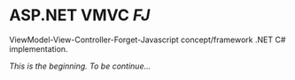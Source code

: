 ASP.NET VMVC *FJ*
====

ViewModel-View-Controller-Forget-Javascript concept/framework .NET C# implementation.

*This is the beginning. To be continue...*
